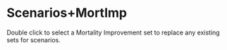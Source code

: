# Scenarios+MortImp

Double click to select a Mortality Improvement set to replace any
existing sets for scenarios.

